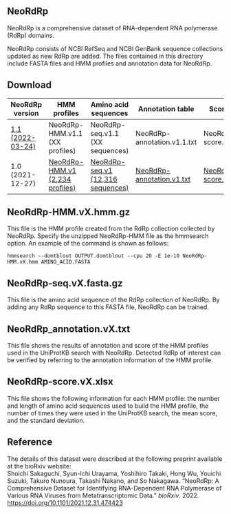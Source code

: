 ## NeoRdRp

NeoRdRp is a comprehensive dataset of RNA-dependent RNA polymerase (RdRp) domains.

NeoRdRp consists of NCBI RefSeq and NCBI GenBank sequence collections updated as new RdRp are added. The files contained in this directory include FASTA files and HMM profiles and annotation data for NeoRdRp. 

## Download
| NeoRdRp version | HMM profiles     | Amino acid sequences | Annotation table         | Score table |
|-----------------|------------------|----------------------|--------------------------|-------------|
|[1.1<br>(2022-03-24)](NeoRdRp-HMM.hmm)|NeoRdRp-HMM.v1.1<br>(XX profiles)|NeoRdRp-seq.v1.1<br>(XX sequences)|NeoRdRp-annotation.v1.1.txt|NeoRdRp-score.v1.1.xlsx|
| 1.0 <br> (2021-12-27) | [NeoRdRp-HMM.v1 <br> (2,234 profiles)](https://github.com/shoichisakaguchi/NeoRdRp/blob/main/NeoRdRp-HMM.v1.hmm.gz)  | [NeoRdRp-seq.v1  <br> (12,316 sequences)](https://github.com/shoichisakaguchi/NeoRdRp/blob/main/NeoRdRp-seq.v1.fasta.gz) | [NeoRdRp-annotation.v1.txt](https://github.com/shoichisakaguchi/NeoRdRp/blob/main/NeoRdRp_annotation.v1.txt) | [NeoRdRp-score.v1.xlsx](https://github.com/shoichisakaguchi/NeoRdRp/blob/main/NeoRdRp-score.v1.xlsx) |

## NeoRdRp-HMM.vX.hmm.gz
This file is the HMM profile created from the RdRp collection collected by NeoRdRp. Specify the unzipped NeoRdRp-HMM file as the hmmsearch option. An example of the command is shown as follows:

```hmmsearch --domtblout OUTPUT.domtblout --cpu 20 -E 1e-10 NeoRdRp-HMM.vX.hmm AMINO_ACID.FASTA```

## NeoRdRp-seq.vX.fasta.gz
This file is the amino acid sequence of the RdRp collection of NeoRdRp. By adding any RdRp sequence to this FASTA file, NeoRdRp can be trained.

## NeoRdRp_annotation.vX.txt
This file shows the results of annotation and score of the HMM profiles used in the UniProtKB search with NeoRdRp. Detected RdRp of interest can be verified by referring to the annotation information of the HMM profile.

## NeoRdRp-score.vX.xlsx
This file shows the following information for each HMM profile: the number and length of amino acid sequences used to build the HMM profile, the number of times they were used in the UniProtKB search, the mean score, and the standard deviation.

## Reference

The details of this dataset were described at the following preprint available at the bioRxiv website: <br>
Shoichi Sakaguchi, Syun-Ichi Urayama, Yoshihiro Takaki, Hong Wu, Youichi Suzuki, Takuro Nunoura, Takashi Nakano, and So Nakagawa. “NeoRdRp: A Comprehensive Dataset for Identifying RNA-Dependent RNA Polymerase of Various RNA Viruses from Metatranscriptomic Data.” <i>bioRxiv</i>. 2022. https://doi.org/10.1101/2021.12.31.474423
